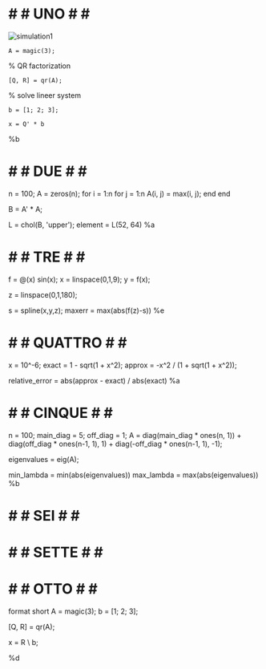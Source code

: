 # # # UNO # # #
![simulation1](https://github.com/space-hippie0/matlab/assets/118982314/e5c2a254-372e-4a2f-a996-65e7ba04ce95)
```
A = magic(3);
```
% QR factorization
```
[Q, R] = qr(A);
```

% solve lineer system
```
b = [1; 2; 3];

x = Q' * b
```
%b




# # # DUE # # #

n = 100;
A = zeros(n);
for i = 1:n
    for j = 1:n
        A(i, j) = max(i, j);
    end
end

B = A' * A;

L = chol(B, 'upper');
element = L(52, 64)
%a



# # # TRE # # #

f = @(x) sin(x);
x = linspace(0,1,9);
y = f(x);

z = linspace(0,1,180);

s = spline(x,y,z);
maxerr = max(abs(f(z)-s)) %e








# # # QUATTRO # # #

x = 10^-6;
exact = 1 - sqrt(1 + x^2);
approx = -x^2 / (1 + sqrt(1 + x^2));

relative_error = abs(approx - exact) / abs(exact)
%a


# # # CINQUE # # #

n = 100;
main_diag = 5;
off_diag = 1;
A = diag(main_diag * ones(n, 1)) + diag(off_diag * ones(n-1, 1), 1) + diag(-off_diag * ones(n-1, 1), -1);

eigenvalues = eig(A);

min_lambda = min(abs(eigenvalues))
max_lambda = max(abs(eigenvalues))
%b

# # # SEI # # #

# # # SETTE # # #

# # # OTTO # # #

format short
A = magic(3);
b = [1; 2; 3];

[Q, R] = qr(A);  

x = R \ b; 

%d
